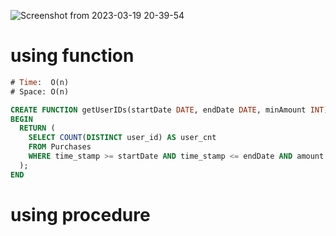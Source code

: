 ![Screenshot from 2023-03-19 20-39-54](https://user-images.githubusercontent.com/81081105/226185639-6e97a156-42f9-4237-9341-aa869ea0f75a.png)

# using function

```sql
# Time:  O(n)
# Space: O(n)

CREATE FUNCTION getUserIDs(startDate DATE, endDate DATE, minAmount INT) RETURNS INT
BEGIN
  RETURN (
    SELECT COUNT(DISTINCT user_id) AS user_cnt
    FROM Purchases
    WHERE time_stamp >= startDate AND time_stamp <= endDate AND amount >= minAmount
  );
END

```


# using procedure

